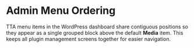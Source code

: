 # Admin Menu Ordering

TTA menu items in the WordPress dashboard share contiguous positions so they appear as a single grouped block above the default **Media** item. This keeps all plugin management screens together for easier navigation.
